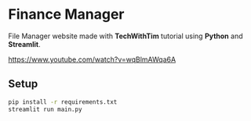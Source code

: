 # Finance Manager

File Manager website made with **TechWithTim** tutorial using **Python** and **Streamlit**.

https://www.youtube.com/watch?v=wqBlmAWqa6A


## Setup

```bash
pip install -r requirements.txt
streamlit run main.py
```

<!-- GitAds-Verify: LY7CUMTM5D5OUW463YSQSR54XOH44XBJ -->